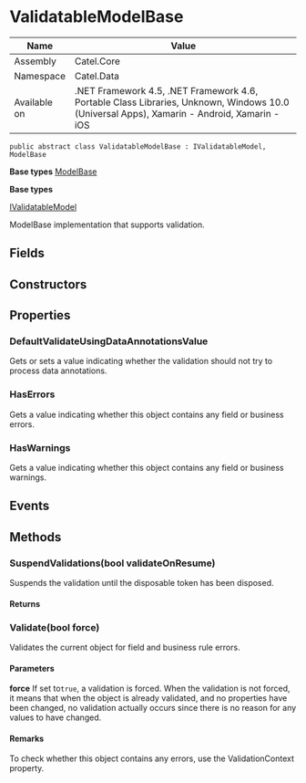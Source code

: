 

# ValidatableModelBase

Name|Value
---|---
Assembly|Catel.Core
Namespace|Catel.Data
Available on|.NET Framework 4.5, .NET Framework 4.6, Portable Class Libraries, Unknown, Windows 10.0 (Universal Apps), Xamarin - Android, Xamarin - iOS

```
public abstract class ValidatableModelBase : IValidatableModel, ModelBase
```

**Base types**
[ModelBase](/Catel.Core\Catel\Data\ModelBase.md)

**Base types**

[IValidatableModel](/Catel.Core\Catel\Data\IValidatableModel.md)


ModelBase implementation that supports validation.



## Fields

## Constructors

## Properties

### DefaultValidateUsingDataAnnotationsValue

Gets or sets a value indicating whether the validation should not try to process data annotations.



### HasErrors

Gets a value indicating whether this object contains any field or business errors.



### HasWarnings

Gets a value indicating whether this object contains any field or business warnings.



## Events

## Methods

### SuspendValidations(bool validateOnResume)

Suspends the validation until the disposable token has been disposed.

#### Returns



### Validate(bool force)

Validates the current object for field and business rule errors.

#### Parameters

**force**
If set to`true`, a validation is forced. When the validation is not forced, it means that when the object is already validated, and no properties have been changed, no validation actually occurs since there is no reason for any values to have changed.

#### Remarks

To check whether this object contains any errors, use the ValidationContext property.



